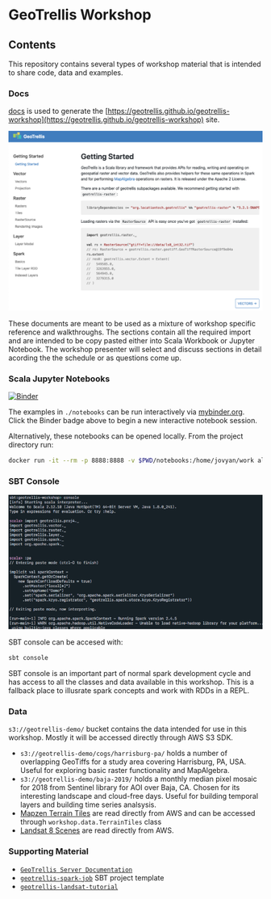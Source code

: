 # GeoTrellis Workshop

## Contents

This repository contains several types of workshop material that is intended to share code, data and examples.

### Docs

[docs](docs) is used to generate the [https://geotrellis.github.io/geotrellis-workshop](https://geotrellis.github.io/geotrellis-workshop) site.

![Workshop Site](img/workshop-site.png)

These documents are meant to be used as a mixture of workshop specific reference and walkthroughs. The sections contain all the required import and are intended to be copy pasted either into Scala Workbook or Jupyter Notebook. The workshop presenter will select and discuss sections in detail acording the the schedule or as questions come up.

### Scala Jupyter Notebooks

[![Binder](https://mybinder.org/badge_logo.svg)](https://mybinder.org/v2/gh/geotrellis/geotrellis-workshop/master?filepath=notebooks)

The examples in `./notebooks` can be run interactively via [mybinder.org](https://mybinder.org). Click the Binder badge above to begin a new interactive notebook session.

Alternatively, these notebooks can be opened locally. From the project directory run:
```bash
docker run -it --rm -p 8888:8888 -v $PWD/notebooks:/home/jovyan/work almondsh/almond:latest
```

### SBT Console

![SBT Console](img/sbt-console.png)

SBT console can be accesed with:

```sh
sbt console
```

SBT console is an important part of normal spark development cycle and has access to all the classes and data available in this workshop. This is a fallback place to illusrate spark concepts and work with RDDs in a REPL.

### Data

`s3://geotrellis-demo/` bucket contains the data intended for use in this workshop. Mostly it will be accessed directly through AWS S3 SDK.

- `s3://geotrellis-demo/cogs/harrisburg-pa/` holds a number of overlapping GeoTiffs for a study area covering Harrisburg, PA, USA. Useful for exploring basic raster functionality and MapAlgebra.
- `s3://geotrellis-demo/baja-2019/` holds a monthly median pixel mosaic for 2018 from Sentinel library for AOI over Baja, CA. Chosen for its interesting landscape and cloud-free days. Useful for building temporal layers and building time series analsysis.
- [Mapzen Terrain Tiles](https://registry.opendata.aws/terrain-tiles/) are read directly from AWS and can be accessed through `workshop.data.TerrainTiles` class
- [Landsat 8 Scenes](https://registry.opendata.aws/landsat-8/) are read directly from AWS.

### Supporting Material

- [`GeoTrellis Server Documentation`](https://github.com/geotrellis/geotrellis-server/tree/develop/ogc-example)
- [`geotrellis-spark-job`](https://github.com/geotrellis/geotrellis-spark-job.g8) SBT project template
- [`geotrellis-landsat-tutorial`](https://github.com/geotrellis/geotrellis-landsat-tutorial)

